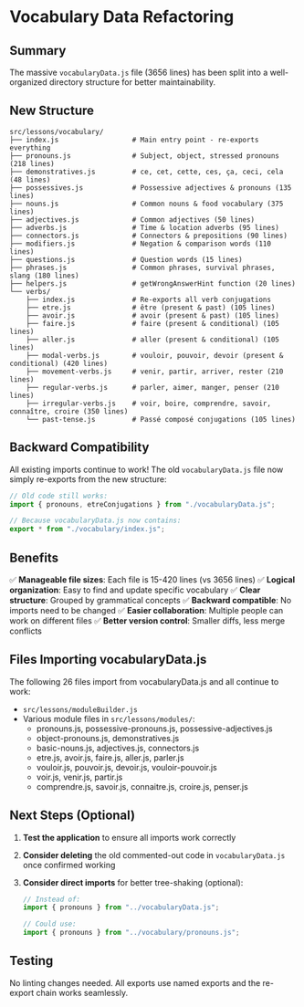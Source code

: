 # Vocabulary Data Refactoring

## Summary

The massive `vocabularyData.js` file (3656 lines) has been split into a well-organized directory structure for better maintainability.

## New Structure

```
src/lessons/vocabulary/
├── index.js                  # Main entry point - re-exports everything
├── pronouns.js               # Subject, object, stressed pronouns (218 lines)
├── demonstratives.js         # ce, cet, cette, ces, ça, ceci, cela (48 lines)
├── possessives.js            # Possessive adjectives & pronouns (135 lines)
├── nouns.js                  # Common nouns & food vocabulary (375 lines)
├── adjectives.js             # Common adjectives (50 lines)
├── adverbs.js                # Time & location adverbs (95 lines)
├── connectors.js             # Connectors & prepositions (90 lines)
├── modifiers.js              # Negation & comparison words (110 lines)
├── questions.js              # Question words (15 lines)
├── phrases.js                # Common phrases, survival phrases, slang (180 lines)
├── helpers.js                # getWrongAnswerHint function (20 lines)
└── verbs/
    ├── index.js              # Re-exports all verb conjugations
    ├── etre.js               # être (present & past) (105 lines)
    ├── avoir.js              # avoir (present & past) (105 lines)
    ├── faire.js              # faire (present & conditional) (105 lines)
    ├── aller.js              # aller (present & conditional) (105 lines)
    ├── modal-verbs.js        # vouloir, pouvoir, devoir (present & conditional) (420 lines)
    ├── movement-verbs.js     # venir, partir, arriver, rester (210 lines)
    ├── regular-verbs.js      # parler, aimer, manger, penser (210 lines)
    ├── irregular-verbs.js    # voir, boire, comprendre, savoir, connaître, croire (350 lines)
    └── past-tense.js         # Passé composé conjugations (105 lines)
```

## Backward Compatibility

All existing imports continue to work! The old `vocabularyData.js` file now simply re-exports from the new structure:

```javascript
// Old code still works:
import { pronouns, etreConjugations } from "./vocabularyData.js";

// Because vocabularyData.js now contains:
export * from "./vocabulary/index.js";
```

## Benefits

✅ **Manageable file sizes**: Each file is 15-420 lines (vs 3656 lines)
✅ **Logical organization**: Easy to find and update specific vocabulary
✅ **Clear structure**: Grouped by grammatical concepts
✅ **Backward compatible**: No imports need to be changed
✅ **Easier collaboration**: Multiple people can work on different files
✅ **Better version control**: Smaller diffs, less merge conflicts

## Files Importing vocabularyData.js

The following 26 files import from vocabularyData.js and all continue to work:

- `src/lessons/moduleBuilder.js`
- Various module files in `src/lessons/modules/`:
  - pronouns.js, possessive-pronouns.js, possessive-adjectives.js
  - object-pronouns.js, demonstratives.js
  - basic-nouns.js, adjectives.js, connectors.js
  - etre.js, avoir.js, faire.js, aller.js, parler.js
  - vouloir.js, pouvoir.js, devoir.js, vouloir-pouvoir.js
  - voir.js, venir.js, partir.js
  - comprendre.js, savoir.js, connaitre.js, croire.js, penser.js

## Next Steps (Optional)

1. **Test the application** to ensure all imports work correctly
2. **Consider deleting** the old commented-out code in `vocabularyData.js` once confirmed working
3. **Consider direct imports** for better tree-shaking (optional):

   ```javascript
   // Instead of:
   import { pronouns } from "../vocabularyData.js";

   // Could use:
   import { pronouns } from "../vocabulary/pronouns.js";
   ```

## Testing

No linting changes needed. All exports use named exports and the re-export chain works seamlessly.

